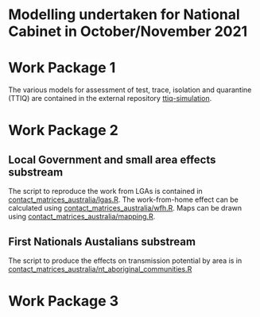 # Modelling undertaken for National Cabinet in October/November 2021

# Work Package 1
The various models for assessment of test, trace, isolation and quarantine (TTIQ) are contained in the external repository [ttiq-simulation](https://github.com/njtierney/ttiq-simulation/tree/7b9897bc37c3c577d19bdf633249210e67ad742d).

# Work Package 2

## Local Government and small area effects substream
The script to reproduce the work from LGAs is contained in [contact_matrices_australia/lgas.R](https://github.com/goldingn/contact_matrices_australia/blob/main/lgas.R). The work-from-home effect can be calculated using [contact_matrices_australia/wfh.R](https://github.com/goldingn/contact_matrices_australia/blob/main/wfh.R). Maps can be drawn using [contact_matrices_australia/mapping.R](https://github.com/goldingn/contact_matrices_australia/blob/main/mapping.R).

## First Nationals Austalians substream
The script to produce the effects on transmission potential by area is in [contact_matrices_australia/nt_aboriginal_communities.R](https://github.com/goldingn/contact_matrices_australia/blob/main/nt_aboriginal_communities.R)

# Work Package 3
